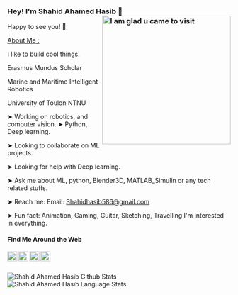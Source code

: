 ### Hey! I'm Shahid Ahamed Hasib 👀 <img align="right" alt="I am glad u came to visit" src="https://media.giphy.com/media/g06HKnMmtK1aXurndU/giphy.gif" width="290">
Happy to see you! 🤩
<!--
Welcome to my page, I am [Shahid Ahamed Hasib](https://shahidhasib586.github.io/) :octocat:</br></br>
-->

<u>About Me :</u></br>

I like to build cool things.</br>

Erasmus Mundus Scholar </br>

Marine and Maritime Intelligent Robotics </br>

University of Toulon
NTNU

➤ Working on robotics, and computer vision.
➤ Python, Deep learning.

➤ Looking to collaborate on ML projects.

➤ Looking for help with Deep learning.

➤ Ask me about ML, python, Blender3D, MATLAB_Simulin or any tech related stuffs.

➤ Reach me: Email: Shahidhasib586@gmail.com

➤ Fun fact: Animation, Gaming, Guitar, Sketching, Travelling I'm interested in everything.

#### Find Me Around the Web </br>
<a href="https://twitter.com/shahid_Hasib">
  <img align="left" alt="Hasib's Twitter" width="22px" src="https://cdn.jsdelivr.net/npm/simple-icons@v3/icons/twitter.svg" />
</a>
<a href="https://www.linkedin.com/in/shahid-ahamed-hasib-040591118/">
  <img align="left" alt="Hasib's Linkdein" width="22px" src="https://cdn.jsdelivr.net/npm/simple-icons@v3/icons/linkedin.svg" />
</a>
<a href="https://www.instagram.com/Shahid_Hasib/?hl=en">
  <img align="left" alt="Hasib's Instagram" width="22px" src="https://cdn.jsdelivr.net/npm/simple-icons@v3/icons/instagram.svg" />
</a>

<a href="https://www.facebook.com/Shahidahamed.hasib">
  <img align="left" alt="Hasib's Facebook" width="22px" src="https://cdn.jsdelivr.net/npm/simple-icons@v3/icons/facebook.svg" />
</a></br></br>



![Shahid Ahamed Hasib Github Stats](https://github-readme-stats.anuraghazra1.vercel.app/api?username=shahidhasib586&show_icons=true&include_all_commits=true&theme=radical)
![Shahid Ahamed Hasib Language Stats](https://github-readme-stats.anuraghazra1.vercel.app/api/top-langs/?username=shahidhasib586&layout=compact&theme=radical)


<!--
**Shahidhasib586/Shahidhasib586** is a ✨ _special_ ✨ repository because its `README.md` (this file) appears on your GitHub profile.

Here are some ideas to get you started:**
- 🔭 I’m currently working on Battery RUL prediction with deep learning.
- 🌱 I’m currently learning Python, Deep learning.
- 👯 I’m looking to collaborate on ML projects.
- 🤔 I’m looking for help with Deep learning.
- 💬 Ask me about ML, python, Blender3D, MATLAB_Simulin or any tech related stuffs.
- 📫 How to reach me: Email: Shahidhasib586@gmail.com, Facebook: https://fb.com/shahidahamed.hasib, Linkedin: https://linkedin.com/in/shahid-ahamed-hasib-040591118/
- 😄 Pronouns: He/His
- ⚡ Fun fact: Animation, Gaming, Guitar, Sketching, Travelling I'm interested in everything.
-->
